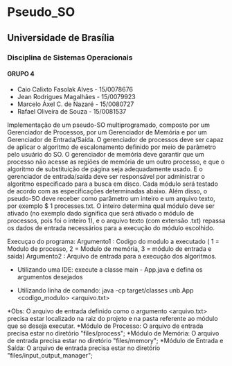 # Pseudo_SO

## Universidade de Brasília

### Disciplina de Sistemas Operacionais

#### GRUPO 4
* Caio Calixto Fasolak Alves - 15/0078676
* Jean Rodrigues Magalhães - 15/0079923
* Marcelo Áxel C. de Nazaré - 15/0080727
* Rafael Oliveira de Souza - 15/0081537


Implementação de um pseudo-SO multiprogramado, composto por um Gerenciador de Processos,
por um Gerenciador de Memória e por um Gerenciador de Entrada/Saída. O gerenciador de processos
deve ser capaz de aplicar o algoritmo de escalonamento definido por meio de parâmetro pelo usuário do SO.
O gerenciador de memória deve garantir que um processo não acesse as regiões de memória de um outro
processo, e que o algoritmo de substituição de página seja adequadamente usado. E o gerenciador de
entrada/saída deve ser responsável por administrar o algoritmo especificado para a busca em disco. Cada
módulo será testado de acordo com as especificações determinadas abaixo. Além disso, o pseudo-SO deve
receber como parâmetro um inteiro e um arquivo texto, por exemplo $ 1 processes.txt. O inteiro determina
qual módulo deve ser ativado (no exemplo dado significa que será ativado o módulo de processos, pois foi o
inteiro 1), e o arquivo texto (com extensão .txt) repassa os dados de entrada necessários para a execução do
módulo escolhido.


Execuçao do programa:
    Argumento1 : Codigo do modulo a executado ( 1 = Modulo de processo, 2 = Modulo de memória, 3 = módulo de entrada e saida)
    Argumento2 : Arquivo de entrada para a execução dos algoritmos.

* Utilizando uma IDE:
    execute a classe main - App.java e defina os argumentos desejados
    
* Utilizando linha de comando:
  java -cp target/classes unb.App <codigo_modulo> <arquivo.txt>
  
*Obs: O arquivo de entrada definido como o argumento <arquivo.txt> precisa estar localizado na raiz do projeto e na pasta referente ao módulo que se deseja executar.
*Módulo de Processo: O arquivo de entrada precisa estar no diretório "files/process";
*Módulo de Memória: O arquivo de entrada precisa estar no diretório "files/memory";
*Módulo de Entrada e Saída: O arquivo de entrada precisa estar no diretório "files/input_output_manager";
